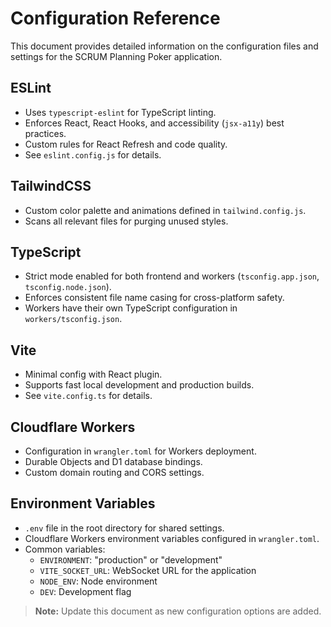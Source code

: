 # Configuration Reference

This document provides detailed information on the configuration files and settings for the SCRUM Planning Poker application.

## ESLint
- Uses `typescript-eslint` for TypeScript linting.
- Enforces React, React Hooks, and accessibility (`jsx-a11y`) best practices.
- Custom rules for React Refresh and code quality.
- See `eslint.config.js` for details.

## TailwindCSS
- Custom color palette and animations defined in `tailwind.config.js`.
- Scans all relevant files for purging unused styles.

## TypeScript
- Strict mode enabled for both frontend and workers (`tsconfig.app.json`, `tsconfig.node.json`).
- Enforces consistent file name casing for cross-platform safety.
- Workers have their own TypeScript configuration in `workers/tsconfig.json`.

## Vite
- Minimal config with React plugin.
- Supports fast local development and production builds.
- See `vite.config.ts` for details.

## Cloudflare Workers
- Configuration in `wrangler.toml` for Workers deployment.
- Durable Objects and D1 database bindings.
- Custom domain routing and CORS settings.

## Environment Variables
- `.env` file in the root directory for shared settings.
- Cloudflare Workers environment variables configured in `wrangler.toml`.
- Common variables:
  - `ENVIRONMENT`: "production" or "development"
  - `VITE_SOCKET_URL`: WebSocket URL for the application
  - `NODE_ENV`: Node environment
  - `DEV`: Development flag

> **Note:** Update this document as new configuration options are added.
